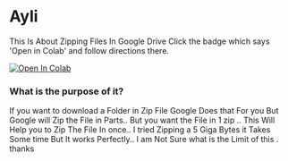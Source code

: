 # Ayli
This Is About Zipping Files In Google Drive
Click the badge which says 'Open in Colab' and follow directions there.


<a href="https://colab.research.google.com/github/AliMuhammadRajwa/Ayli/blob/main/Zipping_Files_in_Google_Drive.ipynb" target="_parent"><img src="https://colab.research.google.com/assets/colab-badge.svg" alt="Open In Colab"/></a>



### What is the purpose of it?
If you want to download a Folder in Zip File Google Does that For you But Google will Zip the File in Parts..
But you want the File in 1 zip .. 
This Will Help you to Zip The File In once..
I tried Zipping a 5 Giga Bytes it Takes Some time But It works Perfectly..
I am Not Sure what is the Limit of this .
thanks
